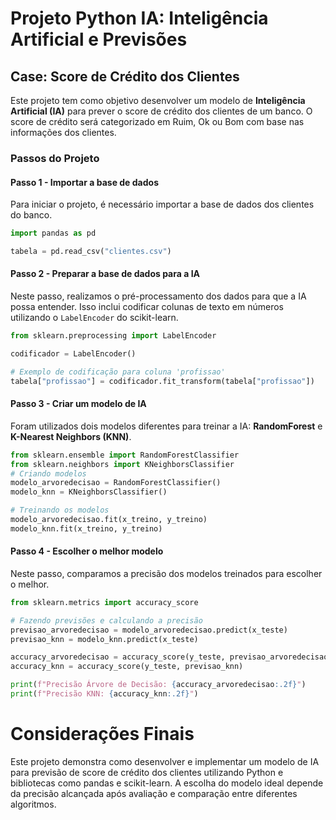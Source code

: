 # Projeto Python IA: Inteligência Artificial e Previsões

## Case: Score de Crédito dos Clientes

Este projeto tem como objetivo desenvolver um modelo de **Inteligência Artificial (IA)** para prever o score de crédito dos clientes de um banco. O score de crédito será categorizado em Ruim, Ok ou Bom com base nas informações dos clientes.

### Passos do Projeto

#### Passo 1 - Importar a base de dados

Para iniciar o projeto, é necessário importar a base de dados dos clientes do banco.

``` python
import pandas as pd

tabela = pd.read_csv("clientes.csv")
```

#### Passo 2 - Preparar a base de dados para a IA

Neste passo, realizamos o pré-processamento dos dados para que a IA possa entender. Isso inclui codificar colunas de texto em números utilizando o `LabelEncoder` do scikit-learn.

``` python
from sklearn.preprocessing import LabelEncoder

codificador = LabelEncoder()

# Exemplo de codificação para coluna 'profissao'
tabela["profissao"] = codificador.fit_transform(tabela["profissao"])
```

#### Passo 3 - Criar um modelo de IA

Foram utilizados dois modelos diferentes para treinar a IA: **RandomForest** e **K-Nearest Neighbors (KNN)**.

``` python
from sklearn.ensemble import RandomForestClassifier
from sklearn.neighbors import KNeighborsClassifier
# Criando modelos
modelo_arvoredecisao = RandomForestClassifier()
modelo_knn = KNeighborsClassifier()

# Treinando os modelos
modelo_arvoredecisao.fit(x_treino, y_treino)
modelo_knn.fit(x_treino, y_treino)
```

#### Passo 4 - Escolher o melhor modelo

Neste passo, comparamos a precisão dos modelos treinados para escolher o melhor.

``` python
from sklearn.metrics import accuracy_score

# Fazendo previsões e calculando a precisão
previsao_arvoredecisao = modelo_arvoredecisao.predict(x_teste)
previsao_knn = modelo_knn.predict(x_teste)

accuracy_arvoredecisao = accuracy_score(y_teste, previsao_arvoredecisao)
accuracy_knn = accuracy_score(y_teste, previsao_knn)

print(f"Precisão Árvore de Decisão: {accuracy_arvoredecisao:.2f}")
print(f"Precisão KNN: {accuracy_knn:.2f}")
```

# Considerações Finais

Este projeto demonstra como desenvolver e implementar um modelo de IA para previsão de score de crédito dos clientes utilizando Python e bibliotecas como pandas e scikit-learn. A escolha do modelo ideal depende da precisão alcançada após avaliação e comparação entre diferentes algoritmos.
